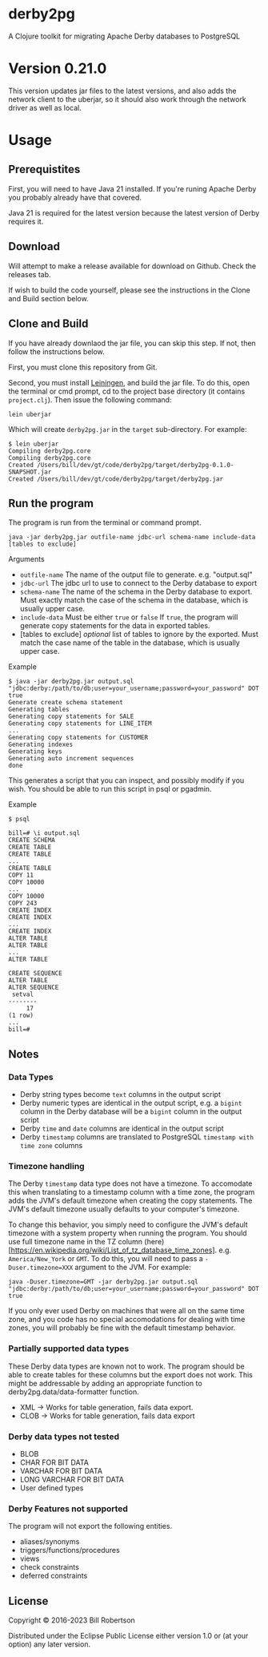 # derby2pg

A Clojure toolkit for migrating Apache Derby databases to PostgreSQL

# Version 0.21.0

This version updates jar files to the latest versions, and also adds the
network client to the uberjar, so it should also work through the network
driver as well as local.

# Usage

## Prerequistites

First, you will need to have Java 21 installed. If you're runing Apache
Derby you probably already have that covered.

Java 21 is required for the latest version because the latest version
of Derby requires it.

## Download

Will attempt to make a release available for download on Github. Check the releases tab.

If wish to build the code yourself, please see the instructions in the Clone
and Build section below.

## Clone and Build

If you have already downlaod the jar file, you can skip this step. If
not, then follow the instructions below.

First, you must clone this repository from Git.

Second, you must install [Leiningen](http://leiningen.org/), and build
the jar file.  To do this, open the terminal or cmd prompt, cd to the 
project base directory (it contains `project.clj`).  Then issue the 
following command:

    lein uberjar

Which will create `derby2pg.jar` in the `target` sub-directory. For example:

    $ lein uberjar
    Compiling derby2pg.core
    Compiling derby2pg.core
    Created /Users/bill/dev/gt/code/derby2pg/target/derby2pg-0.1.0-SNAPSHOT.jar
    Created /Users/bill/dev/gt/code/derby2pg/target/derby2pg.jar

## Run the program

The program is run from the terminal or command prompt. 

    java -jar derby2pg.jar outfile-name jdbc-url schema-name include-data [tables to exclude]

Arguments

* `outfile-name` The name of the output file to generate. e.g. "output.sql"
* `jdbc-url` The jdbc url to use to connect to the Derby database to export
* `schema-name` The name of the schema in the Derby database to export. Must exactly match the case of the schema in the database, which is usually upper case.
* `include-data` Must be either `true` or `false` If `true`, the program will generate copy statements for the data in exported tables.
* [tables to exclude] *optional* list of tables to ignore by the exported. Must match the case name of the table in the database, which is usually upper case.

Example

    $ java -jar derby2pg.jar output.sql "jdbc:derby:/path/to/db;user=your_username;password=your_password" DOT true
    Generate create schema statement
    Generating tables
    Generating copy statements for SALE
    Generating copy statements for LINE_ITEM
    ...
    Generating copy statements for CUSTOMER
    Generating indexes
    Generating keys
    Generating auto increment sequences
    done

This generates a script that you can inspect, and possibly modify if
you wish. You should be able to run this script in psql or pgadmin.

Example

    $ psql

    bill=# \i output.sql
    CREATE SCHEMA
    CREATE TABLE
    CREATE TABLE
    ...
    CREATE TABLE
    COPY 11
    COPY 10000
    ...
    COPY 10000
    COPY 243
    CREATE INDEX
    CREATE INDEX
    ...
    CREATE INDEX
    ALTER TABLE
    ALTER TABLE
    ...
    ALTER TABLE
    
    CREATE SEQUENCE
    ALTER TABLE
    ALTER SEQUENCE
     setval 
    --------
         17
    (1 row)
    ...
    bill=#

## Notes

### Data Types

* Derby string types become `text` columns in the output script
* Derby numeric types are identical in the output script, e.g. a `bigint` column in the Derby database will be a `bigint` column in the output script
* Derby `time` and `date` columns are identical in the output script
* Derby `timestamp` columns are translated to PostgreSQL `timestamp with time zone` columns

### Timezone handling

The Derby `timestamp` data type does not have a timezone. To
accomodate this when translating to a timestamp column with a time
zone, the program adds the JVM's default timezone when creating the
copy statements. The JVM's default timezone usually defaults to your
computer's timezone.

To change this behavior, you simply need to configure the JVM's
default timezone with a system property when running the program.  You
should use full timezone name in the TZ column
(here)[https://en.wikipedia.org/wiki/List_of_tz_database_time_zones]. e.g. `America/New_York`
or `GMT`. To do this, you will need to pass a `-Duser.timezone=XXX`
argument to the JVM. For example:

    java -Duser.timezone=GMT -jar derby2pg.jar output.sql "jdbc:derby:/path/to/db;user=your_username;password=your_password" DOT true

If you only ever used Derby on machines that were all on the same time
zone, and you code has no special accomodations for dealing with time
zones, you will probably be fine with the default timestamp behavior.

### Partially supported data types

These Derby data types are known not to work. The program should
be able to create tables for these columns but the export does not work. 
This might be addressable by adding an appropriate function to
derby2pg.data/data-formatter function.

* XML -> Works for table generation, fails data export.
* CLOB -> Works for table generation, fails data export

### Derby data types not tested

* BLOB
* CHAR FOR BIT DATA
* VARCHAR FOR BIT DATA
* LONG VARCHAR FOR BIT DATA
* User defined types

### Derby Features not supported

The program will not export the following entities.

* aliases/synonyms
* triggers/functions/procedures
* views
* check constraints
* deferred constraints

## License

Copyright © 2016-2023 Bill Robertson

Distributed under the Eclipse Public License either version 1.0 or (at
your option) any later version.


